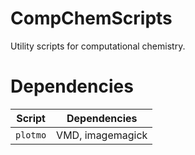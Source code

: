 # CompChemScripts
Utility scripts for computational chemistry.

# Dependencies
| Script | Dependencies |
| -------------- | --------------- |
| `plotmo` | VMD, imagemagick |
